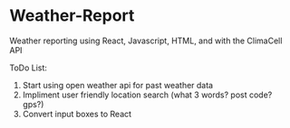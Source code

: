 # Weather-Report

Weather reporting using React, Javascript, HTML, and with the ClimaCell API

ToDo List:

1. Start using open weather api for past weather data
2. Impliment user friendly location search (what 3 words? post code? gps?)
3. Convert input boxes to React


